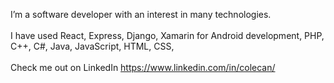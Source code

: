 I’m a software developer with an interest in many technologies.<br><br>
I have used React, Express, Django, Xamarin for Android development, PHP, C++, C#, Java, JavaScript, HTML, CSS,<br><br>
Check me out on LinkedIn https://www.linkedin.com/in/colecan/

<!---
Cannon-Cole/Cannon-Cole is a ✨ special ✨ repository because its `README.md` (this file) appears on your GitHub profile.
You can click the Preview link to take a look at your changes.
--->
